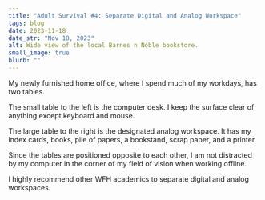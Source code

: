 ```yaml
---
title: "Adult Survival #4: Separate Digital and Analog Workspace"
tags: blog
date: 2023-11-18
date_str: "Nov 18, 2023"
alt: Wide view of the local Barnes n Noble bookstore. 
small_image: true
blurb: ""
---
```


My newly furnished home office, where I spend much of my workdays, has two tables. 

The small table to the left is the computer desk. I keep the surface clear of anything except keyboard and mouse. 

The large table to the right is the designated analog workspace. It has my index cards, books, pile of papers, a bookstand, scrap paper, and a printer. 

Since the tables are positioned opposite to each other, I am not distracted by my computer in the corner of my field of vision when working offline. 

I highly recommend other WFH academics to separate digital and analog workspaces. 
